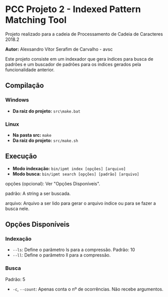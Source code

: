 # PCC Projeto 2 - Indexed Pattern Matching Tool

Projeto realizado para a cadeia de Processamento de Cadeia de Caracteres 2018.2

**Autor:** Alexsandro Vítor Serafim de Carvalho - avsc

Este projeto consiste em um indexador que gera índices para busca de padrões e um buscador de padrões para os índices gerados pela funcionalidade anterior.

## Compilação
### Windows
* **Da raiz do projeto:** `src\make.bat`

### Linux
* **Na pasta src:** `make`
* **Da raiz do projeto:** `src/make.sh`

## Execução
* **Modo indexação:** `bin/ipmt index [opções] [arquivo]`
* **Modo busca:** `bin/ipmt search [opções] [padrão] [arquivo]`

opções (opcional): Ver "Opções Disponíveis".

padrão: A string a ser buscada.

arquivo: Arquivo a ser lido para gerar o arquivo índice ou para se fazer a busca nele.

## Opções Disponíveis
### Indexação
* `--ls`: Define o parâmetro ls para a compressão.
Padrão: 10
* `--ll`: Define o parâmetro ll para a compressão.
### Busca
Padrão: 5
* `-c`, `--count`: Apenas conta o nº de ocorrências. Não recebe argumentos.

